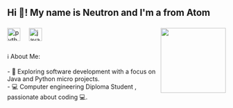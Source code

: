 <h2 align="left">Hi 👋! My name is Neutron and I'm a from Atom</h2>

###

<img align="right" height="150" src="https://media.giphy.com/media/lyLRTrqRpW8YU/giphy.gif?cid=790b761173myuprl0xd4j665qeinki13u95p00pv86i5wz3b&ep=v1_gifs_search&rid=giphy.gif&ct=g"  />

###

<div align="left">
  <img src="https://cdn.jsdelivr.net/gh/devicons/devicon/icons/python/python-original.svg" height="30" alt="python logo"  />
  <img width="12" />
  <img src="https://cdn.jsdelivr.net/gh/devicons/devicon/icons/java/java-original.svg" height="30" alt="java logo"  />
</div>

###

<p align="left">ℹ️ About Me:<br><br>- 🌱 Exploring software development with a focus on Java and Python micro projects.<br>- 💻 Computer engineering Diploma Student , passionate about coding 💻.</p>

###

